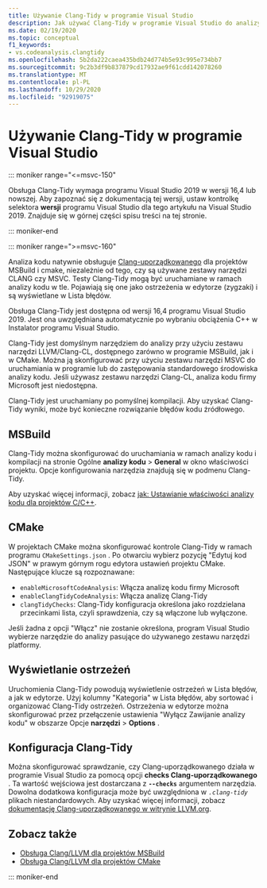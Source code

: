 ```yaml
---
title: Używanie Clang-Tidy w programie Visual Studio
description: Jak używać Clang-Tidy w programie Visual Studio do analizy kodu w języku Microsoft C++.
ms.date: 02/19/2020
ms.topic: conceptual
f1_keywords:
- vs.codeanalysis.clangtidy
ms.openlocfilehash: 5b2da222caea435bdb24d774b5e93c995e734bb7
ms.sourcegitcommit: 9c2b3df9b837879cd17932ae9f61cdd142078260
ms.translationtype: MT
ms.contentlocale: pl-PL
ms.lasthandoff: 10/29/2020
ms.locfileid: "92919075"
---
```

# <a name="using-clang-tidy-in-visual-studio"></a>Używanie Clang-Tidy w programie Visual Studio

::: moniker range="<=msvc-150"

Obsługa Clang-Tidy wymaga programu Visual Studio 2019 w wersji 16,4 lub nowszej. Aby zapoznać się z dokumentacją tej wersji, ustaw kontrolkę selektora **wersji** programu Visual Studio dla tego artykułu na Visual Studio 2019. Znajduje się w górnej części spisu treści na tej stronie.

::: moniker-end

::: moniker range=">=msvc-160"

Analiza kodu natywnie obsługuje [Clang-uporządkowanego](https://clang.llvm.org/extra/clang-tidy/) dla projektów MSBuild i cmake, niezależnie od tego, czy są używane zestawy narzędzi CLANG czy MSVC. Testy Clang-Tidy mogą być uruchamiane w ramach analizy kodu w tle. Pojawiają się one jako ostrzeżenia w edytorze (zygzaki) i są wyświetlane w Lista błędów.

Obsługa Clang-Tidy jest dostępna od wersji 16,4 programu Visual Studio 2019. Jest ona uwzględniana automatycznie po wybraniu obciążenia C++ w Instalator programu Visual Studio.

Clang-Tidy jest domyślnym narzędziem do analizy przy użyciu zestawu narzędzi LLVM/Clang-CL, dostępnego zarówno w programie MSBuild, jak i w CMake. Można ją skonfigurować przy użyciu zestawu narzędzi MSVC do uruchamiania w programie lub do zastępowania standardowego środowiska analizy kodu. Jeśli używasz zestawu narzędzi Clang-CL, analiza kodu firmy Microsoft jest niedostępna.

Clang-Tidy jest uruchamiany po pomyślnej kompilacji. Aby uzyskać Clang-Tidy wyniki, może być konieczne rozwiązanie błędów kodu źródłowego.

## <a name="msbuild"></a>MSBuild

Clang-Tidy można skonfigurować do uruchamiania w ramach analizy kodu i kompilacji na stronie Ogólne **analizy kodu**  >  **General** w okno właściwości projektu. Opcje konfigurowania narzędzia znajdują się w podmenu Clang-Tidy.

Aby uzyskać więcej informacji, zobacz [jak: Ustawianie właściwości analizy kodu dla projektów C/C++](../code-quality/how-to-set-code-analysis-properties-for-c-cpp-projects.md).

## <a name="cmake"></a>CMake

W projektach CMake można skonfigurować kontrole Clang-Tidy w ramach programu `CMakeSettings.json` . Po otwarciu wybierz pozycję "Edytuj kod JSON" w prawym górnym rogu edytora ustawień projektu CMake. Następujące klucze są rozpoznawane:

- `enableMicrosoftCodeAnalysis`: Włącza analizę kodu firmy Microsoft
- `enableClangTidyCodeAnalysis`: Włącza analizę Clang-Tidy
- `clangTidyChecks`: Clang-Tidy konfiguracja określona jako rozdzielana przecinkami lista, czyli sprawdzenia, czy są włączone lub wyłączone.

Jeśli żadna z opcji "Włącz" nie zostanie określona, program Visual Studio wybierze narzędzie do analizy pasujące do używanego zestawu narzędzi platformy.

## <a name="warning-display"></a>Wyświetlanie ostrzeżeń

Uruchomienia Clang-Tidy powodują wyświetlenie ostrzeżeń w Lista błędów, a jak w edytorze. Użyj kolumny "Kategoria" w Lista błędów, aby sortować i organizować Clang-Tidy ostrzeżeń. Ostrzeżenia w edytorze można skonfigurować przez przełączenie ustawienia "Wyłącz Zawijanie analizy kodu" w obszarze Opcje **narzędzi**  >  **Options** .

## <a name="clang-tidy-configuration"></a>Konfiguracja Clang-Tidy

Można skonfigurować sprawdzanie, czy Clang-uporządkowanego działa w programie Visual Studio za pomocą opcji **checks Clang-uporządkowanego** . Ta wartość wejściowa jest dostarczana z **`--checks`** argumentem narzędzia. Dowolna dodatkowa konfiguracja może być uwzględniona w *`.clang-tidy`* plikach niestandardowych. Aby uzyskać więcej informacji, zobacz [dokumentację Clang-uporządkowanego w witrynie LLVM.org](https://clang.llvm.org/extra/clang-tidy/).

## <a name="see-also"></a>Zobacz także

- [Obsługa Clang/LLVM dla projektów MSBuild](https://devblogs.microsoft.com/cppblog/clang-llvm-support-for-msbuild-projects/)
- [Obsługa Clang/LLVM dla projektów CMake](https://devblogs.microsoft.com/cppblog/visual-studio-cmake-support-clang-llvm-cmake-3-14-vcpkg-and-performance-improvements/)

::: moniker-end

